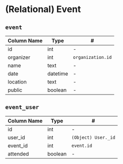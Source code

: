 # **(Relational)** Event

## `event`

| Column Name | Type     | #                 |
| ----------- | -------- | ----------------- |
| id          | int      | -                 |
| organizer   | int      | `organization.id` |
| name        | text     | -                 |
| date        | datetime | -                 |
| location    | text     | -                 |
| public      | boolean  | -                 |

## `event_user`

| Column Name | Type    | #                   |
| ----------- | ------- | ------------------- |
| id          | int     | -                   |
| user_id     | int     | `(Object) User._id` |
| event_id    | int     | `event.id`          |
| attended    | boolean | -                   |
